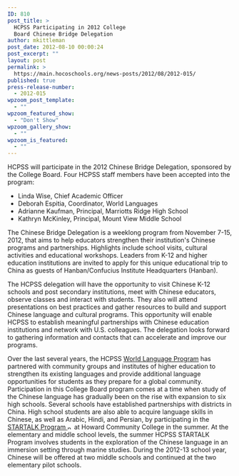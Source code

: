 ```yaml
---
ID: 810
post_title: >
  HCPSS Participating in 2012 College
  Board Chinese Bridge Delegation
author: mkittleman
post_date: 2012-08-10 00:00:24
post_excerpt: ""
layout: post
permalink: >
  https://main.hocoschools.org/news-posts/2012/08/2012-015/
published: true
press-release-number:
  - 2012-015
wpzoom_post_template:
  - ""
wpzoom_featured_show:
  - "Don't Show"
wpzoom_gallery_show:
  - ""
wpzoom_is_featured:
  - ""
---
```

HCPSS will participate in the 2012 Chinese Bridge Delegation, sponsored by the College Board. Four HCPSS staff members have been accepted into the program:
<ul>
	<li>Linda Wise, Chief Academic Officer</li>
	<li>Deborah Espitia, Coordinator, World Languages</li>
	<li>Adrianne Kaufman, Principal, Marriotts Ridge High School</li>
	<li>Kathryn McKinley, Principal, Mount View Middle School</li>
</ul>
The Chinese Bridge Delegation is a weeklong program from November 7-15, 2012, that aims to help educators strengthen their institution's Chinese programs and partnerships. Highlights include school visits, cultural activities and educational workshops. Leaders from K-12 and higher education institutions are invited to apply for this unique educational trip to China as guests of Hanban/Confucius Institute Headquarters (Hanban).

The HCPSS delegation will have the opportunity to visit Chinese K-12 schools and post secondary institutions, meet with Chinese educators, observe classes and interact with students. They also will attend presentations on best practices and gather resources to build and support Chinese language and cultural programs. This opportunity will enable HCPSS to establish meaningful partnerships with Chinese education institutions and network with U.S. colleagues. The delegation looks forward to gathering information and contacts that can accelerate and improve our programs.

Over the last several years, the HCPSS <a href="http://www.hcpss.org/academics/worldlanguages/">World Language Program</a> has partnered with community groups and institutes of higher education to strengthen its existing languages and provide additional language opportunities for students as they prepare for a global community.  Participation in this College Board program comes at a time when study of the Chinese language has gradually been on the rise with expansion to six high schools. Several schools have established partnerships with districts in China. High school students are also able to acquire language skills in Chinese, as well as Arabic, Hindi, and Persian, by participating in the <a href="http://www.howardcc.edu/admissions/apply/hsinfo/earlyentrance/startalk.html" target="_blank">STARTALK Program <img alt="new webpage icon" src="http://www.hcpss.org/images/new_webpage.gif" width="11" height="10" align="bottom" border="0" /></a> at Howard Community College in the summer. At the elementary and middle school levels, the summer HCPSS STARTALK Program involves students in the exploration of the Chinese language in an immersion setting through marine studies. During the 2012-13 school year, Chinese will be offered at two middle schools and continued at the two elementary pilot schools.